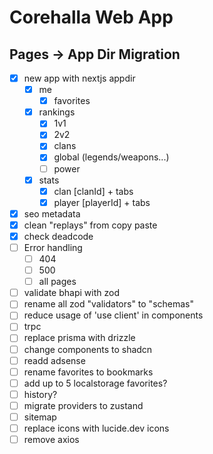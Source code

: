 # Corehalla Web App

## Pages -> App Dir Migration

- [x] new app with nextjs appdir
    - [x] me
        - [x] favorites
    - [x] rankings
        - [x] 1v1
        - [x] 2v2
        - [x] clans
        - [x] global (legends/weapons...)
        - [ ] power
    - [x] stats
        - [x] clan [clanId] + tabs
        - [x] player [playerId] + tabs
- [x] seo metadata
- [x] clean "replays" from copy paste
- [x] check deadcode
- [ ] Error handling
    - [ ] 404
    - [ ] 500
    - [ ] all pages
- [ ] validate bhapi with zod
- [ ] rename all zod "validators" to "schemas"
- [ ] reduce usage of 'use client' in components
- [ ] trpc
- [ ] replace prisma with drizzle
- [ ] change components to shadcn
- [ ] readd adsense
- [ ] rename favorites to bookmarks
- [ ] add up to 5 localstorage favorites?
- [ ] history?
- [ ] migrate providers to zustand
- [ ] sitemap
- [ ] replace icons with lucide.dev icons
- [ ] remove axios